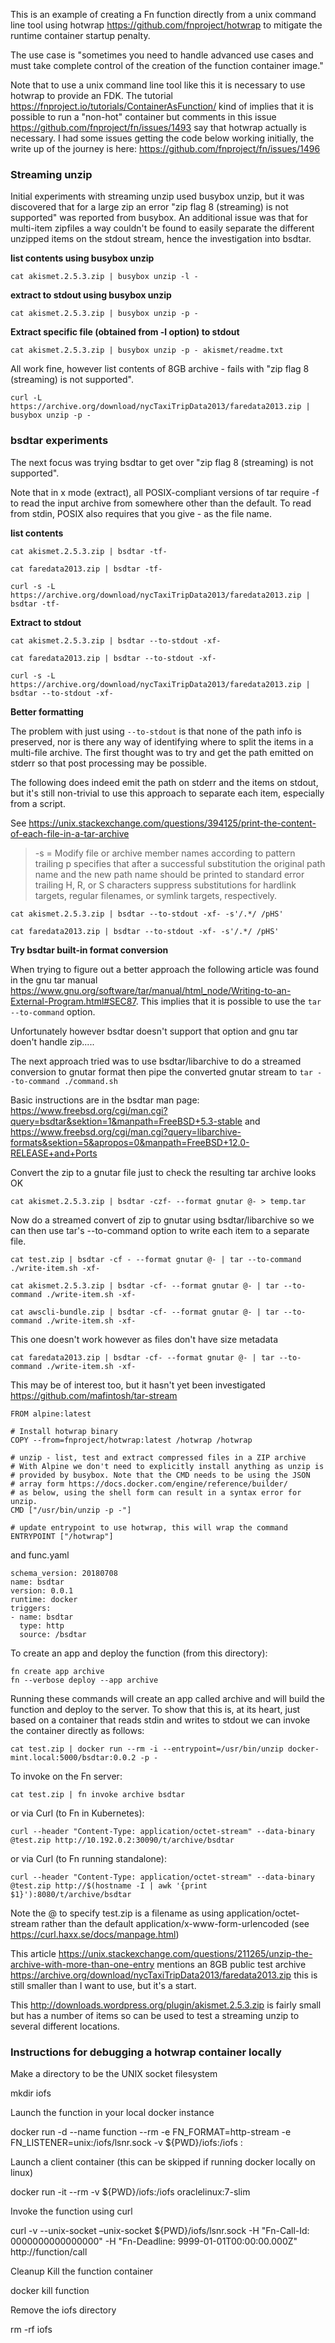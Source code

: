 This is an example of creating a Fn function directly from a unix command line tool using hotwrap https://github.com/fnproject/hotwrap to mitigate the runtime container startup penalty.

The use case is "sometimes you need to handle advanced use cases and must take complete control of the creation of the function container image."

Note that to use a unix command line tool like this it is necessary to use hotwrap to provide an FDK. The tutorial https://fnproject.io/tutorials/ContainerAsFunction/ kind of implies that it is possible to run a "non-hot" container but comments in this issue https://github.com/fnproject/fn/issues/1493 say that hotwrap actually is necessary. I had some issues getting the code below working initially, the write up of the journey is here: https://github.com/fnproject/fn/issues/1496

### Streaming unzip
Initial experiments with streaming unzip used busybox unzip, but it was discovered that for a large zip an error "zip flag 8 (streaming) is not supported" was reported from busybox. An additional issue was that for multi-item zipfiles a way couldn't be found to easily separate the different unzipped items on the stdout stream, hence the investigation into bsdtar.

**list contents using busybox unzip**
```
cat akismet.2.5.3.zip | busybox unzip -l -
```

**extract to stdout using busybox unzip**
```
cat akismet.2.5.3.zip | busybox unzip -p -
```

**Extract specific file (obtained from -l option) to stdout**
```
cat akismet.2.5.3.zip | busybox unzip -p - akismet/readme.txt
```
All work fine, however list contents of 8GB archive - fails with "zip flag 8 (streaming) is not supported".
```
curl -L https://archive.org/download/nycTaxiTripData2013/faredata2013.zip | busybox unzip -p -
```

### bsdtar experiments
The next focus was trying bsdtar to get over "zip flag 8 (streaming) is not supported".

Note that in x mode (extract), all POSIX-compliant versions of tar require -f to read the input archive from somewhere other than the default. To read from stdin, POSIX also requires that you give - as the file name.

**list contents**
```
cat akismet.2.5.3.zip | bsdtar -tf-
```
```
cat faredata2013.zip | bsdtar -tf-
```
```
curl -s -L https://archive.org/download/nycTaxiTripData2013/faredata2013.zip | bsdtar -tf-
```

**Extract to stdout**
```
cat akismet.2.5.3.zip | bsdtar --to-stdout -xf-
```
```
cat faredata2013.zip | bsdtar --to-stdout -xf-
```
```
curl -s -L https://archive.org/download/nycTaxiTripData2013/faredata2013.zip | bsdtar --to-stdout -xf-
```

**Better formatting**

The problem with just using `--to-stdout` is that none of the path info is preserved, nor is there any way of identifying where to split the items in a multi-file archive. The first thought was to try and get the path emitted on stderr so that post processing may be possible.

The following does indeed emit the path on stderr and the items on stdout, but it's still non-trivial to use this approach to separate each item, especially from a script.

See https://unix.stackexchange.com/questions/394125/print-the-content-of-each-file-in-a-tar-archive
> -s = Modify file or archive member names according to pattern
> trailing p specifies that after a successful substitution the original path name and the new	path name should be printed to standard	error
> trailing H, R, or S characters suppress substitutions for hardlink targets, regular filenames, or symlink targets, respectively.
```
cat akismet.2.5.3.zip | bsdtar --to-stdout -xf- -s'/.*/ /pHS'
```
```
cat faredata2013.zip | bsdtar --to-stdout -xf- -s'/.*/ /pHS'
```

**Try bsdtar built-in format conversion**

When trying to figure out a better approach the following article was found in the gnu tar manual https://www.gnu.org/software/tar/manual/html_node/Writing-to-an-External-Program.html#SEC87. This implies that it is possible to use the `tar --to-command` option.

Unfortunately however bsdtar doesn't support that option and gnu tar doen't handle zip.....

The next approach tried was to use bsdtar/libarchive to do a streamed conversion to gnutar format then pipe the converted gnutar stream to `tar --to-command ./command.sh`

Basic instructions are in the bsdtar man page: https://www.freebsd.org/cgi/man.cgi?query=bsdtar&sektion=1&manpath=FreeBSD+5.3-stable and https://www.freebsd.org/cgi/man.cgi?query=libarchive-formats&sektion=5&apropos=0&manpath=FreeBSD+12.0-RELEASE+and+Ports


Convert the zip to a gnutar file just to check the resulting tar archive looks OK
```
cat akismet.2.5.3.zip | bsdtar -czf- --format gnutar @- > temp.tar
```

Now do a streamed convert of zip to gnutar using bsdtar/libarchive so we can then use tar's --to-command option to write each item to a separate file.
```
cat test.zip | bsdtar -cf - --format gnutar @- | tar --to-command ./write-item.sh -xf-
```
```
cat akismet.2.5.3.zip | bsdtar -cf- --format gnutar @- | tar --to-command ./write-item.sh -xf-
```
```
cat awscli-bundle.zip | bsdtar -cf- --format gnutar @- | tar --to-command ./write-item.sh -xf-
```

This one doesn't work however as files don't have size metadata
```
cat faredata2013.zip | bsdtar -cf- --format gnutar @- | tar --to-command ./write-item.sh -xf-
```

This may be of interest too, but it hasn't yet been investigated https://github.com/mafintosh/tar-stream


```
FROM alpine:latest

# Install hotwrap binary
COPY --from=fnproject/hotwrap:latest /hotwrap /hotwrap 

# unzip - list, test and extract compressed files in a ZIP archive
# With Alpine we don't need to explicitly install anything as unzip is
# provided by busybox. Note that the CMD needs to be using the JSON
# array form https://docs.docker.com/engine/reference/builder/
# as below, using the shell form can result in a syntax error for unzip.
CMD ["/usr/bin/unzip -p -"]

# update entrypoint to use hotwrap, this will wrap the command 
ENTRYPOINT ["/hotwrap"]
```
and func.yaml
```
schema_version: 20180708
name: bsdtar
version: 0.0.1
runtime: docker
triggers:
- name: bsdtar
  type: http
  source: /bsdtar
```

To create an app and deploy the function (from this directory):
```
fn create app archive
fn --verbose deploy --app archive
```

Running these commands will create an app called archive and will build the function and deploy to the server. To show that this is, at its heart, just based on a container that reads stdin and writes to stdout we can invoke the container directly as follows:
```
cat test.zip | docker run --rm -i --entrypoint=/usr/bin/unzip docker-mint.local:5000/bsdtar:0.0.2 -p -
```
To invoke on the Fn server:
```
cat test.zip | fn invoke archive bsdtar
```
or via Curl (to Fn in Kubernetes):
```
curl --header "Content-Type: application/octet-stream" --data-binary @test.zip http://10.192.0.2:30090/t/archive/bsdtar
```
or via Curl (to Fn running standalone):
```
curl --header "Content-Type: application/octet-stream" --data-binary @test.zip http://$(hostname -I | awk '{print $1}'):8080/t/archive/bsdtar
```
Note the @ to specify test.zip is a filename as using application/octet-stream rather than the default application/x-www-form-urlencoded (see https://curl.haxx.se/docs/manpage.html)


This article https://unix.stackexchange.com/questions/211265/unzip-the-archive-with-more-than-one-entry mentions an 8GB public test archive https://archive.org/download/nycTaxiTripData2013/faredata2013.zip this is still smaller than I want to use, but it's a start.

This http://downloads.wordpress.org/plugin/akismet.2.5.3.zip is fairly small but has a number of items so can be used to test a streaming unzip to several different locations.

### Instructions for debugging a hotwrap container locally
Make a directory to be the UNIX socket filesystem

mkdir iofs

Launch the function in your local docker instance

docker run -d --name function --rm -e FN_FORMAT=http-stream -e FN_LISTENER=unix:/iofs/lsnr.sock -v ${PWD}/iofs:/iofs <function-image>:<image-tag>

Launch a client container (this can be skipped if running docker locally on linux)

docker run -it --rm -v ${PWD}/iofs:/iofs oraclelinux:7-slim

Invoke the function using curl

curl -v --unix-socket –unix-socket ${PWD}/iofs/lsnr.sock -H "Fn-Call-Id: 0000000000000000" -H "Fn-Deadline: 9999-01-01T00:00:00.000Z" http://function/call

Cleanup
Kill the function container

docker kill function

Remove the iofs directory

rm -rf iofs

